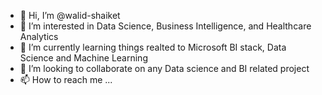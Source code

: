 - 👋 Hi, I’m @walid-shaiket
- 👀 I’m interested in Data Science, Business Intelligence, and Healthcare Analytics
- 🌱 I’m currently learning things realted to Microsoft BI stack, Data Science and Machine Learning
- 💞️ I’m looking to collaborate on any Data science and BI related project
- 📫 How to reach me ...

<!---
walid-shaiket/walid-shaiket is a ✨ special ✨ repository because its `README.md` (this file) appears on your GitHub profile.
You can click the Preview link to take a look at your changes.
--->
